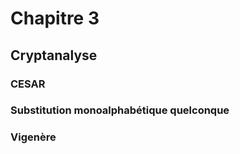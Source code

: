 # Chapitre 3

## Cryptanalyse

### CESAR

### Substitution monoalphabétique quelconque

### Vigenère

